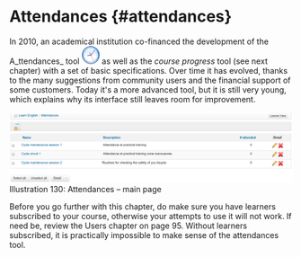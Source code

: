 # Attendances {#attendances}

In 2010, an academical institution co-financed the development of the A_ttendances_ tool ![](../assets/graphics240.png) as well as the _course progress_ tool (see next chapter) with a set of basic specifications. Over time it has evolved, thanks to the many suggestions from community users and the financial support of some customers. Today it&#039;s a more advanced tool, but it is still very young, which explains why its interface still leaves room for improvement.

![](../assets/graphics248.png)Illustration 130: Attendances – main page

Before you go further with this chapter, do make sure you have learners subscribed to your course, otherwise your attempts to use it will not work. If need be, review the Users chapter on page 95\. Without learners subscribed, it is practically impossible to make sense of the attendances tool.